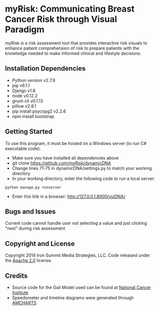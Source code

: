 
# myRisk: Communicating Breast Cancer Risk through Visual Paradigm

myRisk is a risk assessment tool that provides interactive risk visuals to enhance patient comprehension of risk to prepare patients with the knowledge needed to make informed clinical and lifestyle decisions.

## Installation Dependencies 

* Python version v2.7.9
* pip v6.1.1
* Django v1.8  
* node v0.12.2
* grunt-cli v0.1.13
* pillow v2.8.1
* pip install psycopg2  v2.2.6
* npm install bootstrap

## Getting Started

To use this program, it must be hosted on a Windows server (to run C# executable code).
* Make sure you have installed all dependencies above
* git clone https://github.com/myRisk/dynamicDNA
* Change lines 71-75 in dynamicDNA/settings.py to match your working directory
* In your working directory, enter the following code to run a local server:
```shell
python manage.py runserver
```
* Enter this link in a browser: http://127.0.0.1.8000/vizDNA/

## Bugs and Issues

Current code cannot handle user not selecting a value and just clicking "next" during risk assessment

## Copyright and License

Copyright 2014 Iron Summit Media Strategies, LLC. Code released under the [Apache 2.0](https://github.com/IronSummitMedia/startbootstrap-modern-business/blob/gh-pages/LICENSE) license.

## Credits
* Source code for the Gail Model used can be found at [National Cancer Institute](http://www.cancer.gov/bcrisktool/Default.aspx)
* Speedometer and timeline diagrams were generated through [AMCHARTS](http://www.amcharts.com/javascript-maps/)
